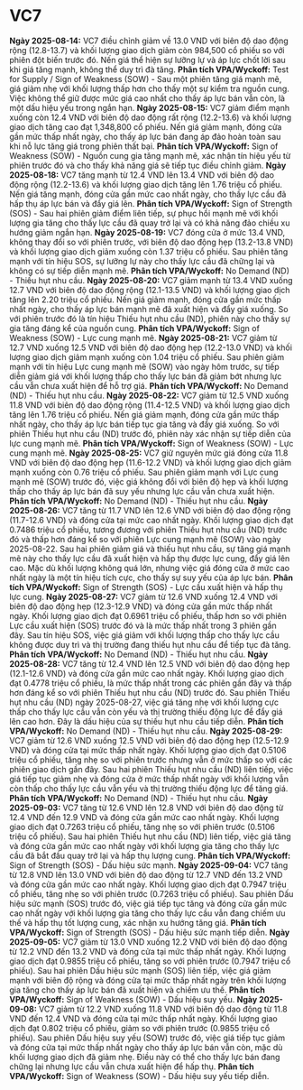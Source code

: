 # VC7

**Ngày 2025-08-14:** VC7 điều chỉnh giảm về 13.0 VND với biên độ dao động rộng (12.8-13.7) và khối lượng giao dịch giảm còn 984,500 cổ phiếu so với phiên đột biến trước đó. Nến giá thể hiện sự lưỡng lự và áp lực chốt lời sau khi giá tăng mạnh, không thể duy trì đà tăng. **Phân tích VPA/Wyckoff:** Test for Supply / Sign of Weakness (SOW) - Sau một phiên tăng giá mạnh mẽ, giá giảm nhẹ với khối lượng thấp hơn cho thấy một sự kiểm tra nguồn cung. Việc không thể giữ được mức giá cao nhất cho thấy áp lực bán vẫn còn, là một dấu hiệu yếu trong ngắn hạn.
**Ngày 2025-08-15:** VC7 giảm điểm mạnh xuống còn 12.4 VND với biên độ dao động rất rộng (12.2-13.6) và khối lượng giao dịch tăng cao đạt 1,348,800 cổ phiếu. Nến giá giảm mạnh, đóng cửa gần mức thấp nhất ngày, cho thấy áp lực bán đang áp đảo hoàn toàn sau khi nỗ lực tăng giá trong phiên thất bại. **Phân tích VPA/Wyckoff:** Sign of Weakness (SOW) - Nguồn cung gia tăng mạnh mẽ, xác nhận tín hiệu yếu từ phiên trước đó và cho thấy khả năng giá sẽ tiếp tục điều chỉnh giảm.
**Ngày 2025-08-18:** VC7 tăng mạnh từ 12.4 VND lên 13.4 VND với biên độ dao động rộng (12.2-13.6) và khối lượng giao dịch tăng lên 1.76 triệu cổ phiếu. Nến giá tăng mạnh, đóng cửa gần mức cao nhất ngày, cho thấy lực cầu đã hấp thụ áp lực bán và đẩy giá lên. **Phân tích VPA/Wyckoff:** Sign of Strength (SOS) - Sau hai phiên giảm điểm liên tiếp, sự phục hồi mạnh mẽ với khối lượng gia tăng cho thấy lực cầu đã quay trở lại và có khả năng đảo chiều xu hướng giảm ngắn hạn.
**Ngày 2025-08-19:** VC7 đóng cửa ở mức 13.4 VND, không thay đổi so với phiên trước, với biên độ dao động hẹp (13.2-13.8 VND) và khối lượng giao dịch giảm xuống còn 1.37 triệu cổ phiếu. Sau phiên tăng mạnh với tín hiệu SOS, sự lưỡng lự này cho thấy lực cầu đã chững lại và không có sự tiếp diễn mạnh mẽ. **Phân tích VPA/Wyckoff:** No Demand (ND) - Thiếu hụt nhu cầu.
**Ngày 2025-08-20:** VC7 giảm mạnh từ 13.4 VND xuống 12.7 VND với biên độ dao động rộng (12.1-13.5 VND) và khối lượng giao dịch tăng lên 2.20 triệu cổ phiếu. Nến giá giảm mạnh, đóng cửa gần mức thấp nhất ngày, cho thấy áp lực bán mạnh mẽ đã xuất hiện và đẩy giá xuống. So với phiên trước đó là tín hiệu Thiếu hụt nhu cầu (ND), phiên này cho thấy sự gia tăng đáng kể của nguồn cung. **Phân tích VPA/Wyckoff:** Sign of Weakness (SOW) - Lực cung mạnh mẽ.
**Ngày 2025-08-21:** VC7 giảm từ 12.7 VND xuống 12.5 VND với biên độ dao động hẹp (12.2-13.0 VND) và khối lượng giao dịch giảm mạnh xuống còn 1.04 triệu cổ phiếu. Sau phiên giảm mạnh với tín hiệu Lực cung mạnh mẽ (SOW) vào ngày hôm trước, sự tiếp diễn giảm giá với khối lượng thấp cho thấy lực bán đã giảm bớt nhưng lực cầu vẫn chưa xuất hiện để hỗ trợ giá. **Phân tích VPA/Wyckoff:** No Demand (ND) - Thiếu hụt nhu cầu.
**Ngày 2025-08-22:** VC7 giảm từ 12.5 VND xuống 11.8 VND với biên độ dao động rộng (11.4-12.5 VND) và khối lượng giao dịch tăng lên 1.76 triệu cổ phiếu. Nến giá giảm mạnh, đóng cửa gần mức thấp nhất ngày, cho thấy áp lực bán tiếp tục gia tăng và đẩy giá xuống. So với phiên Thiếu hụt nhu cầu (ND) trước đó, phiên này xác nhận sự tiếp diễn của lực cung mạnh mẽ. **Phân tích VPA/Wyckoff:** Sign of Weakness (SOW) - Lực cung mạnh mẽ.
**Ngày 2025-08-25:** VC7 giữ nguyên mức giá đóng cửa 11.8 VND với biên độ dao động hẹp (11.6-12.2 VND) và khối lượng giao dịch giảm mạnh xuống còn 0.76 triệu cổ phiếu. Sau phiên giảm mạnh với Lực cung mạnh mẽ (SOW) trước đó, việc giá không đổi với biên độ hẹp và khối lượng thấp cho thấy áp lực bán đã suy yếu nhưng lực cầu vẫn chưa xuất hiện. **Phân tích VPA/Wyckoff:** No Demand (ND) - Thiếu hụt nhu cầu.
**Ngày 2025-08-26:** VC7 tăng từ 11.7 VND lên 12.6 VND với biên độ dao động rộng (11.7-12.6 VND) và đóng cửa tại mức cao nhất ngày. Khối lượng giao dịch đạt 0.7486 triệu cổ phiếu, tương đương với phiên Thiếu hụt nhu cầu (ND) trước đó và thấp hơn đáng kể so với phiên Lực cung mạnh mẽ (SOW) vào ngày 2025-08-22. Sau hai phiên giảm giá và thiếu hụt nhu cầu, sự tăng giá mạnh mẽ này cho thấy lực cầu đã xuất hiện và hấp thụ được lực cung, đẩy giá lên cao. Mặc dù khối lượng không quá lớn, nhưng việc giá đóng cửa ở mức cao nhất ngày là một tín hiệu tích cực, cho thấy sự suy yếu của áp lực bán. **Phân tích VPA/Wyckoff:** Sign of Strength (SOS) - Lực cầu xuất hiện và hấp thụ lực cung.
**Ngày 2025-08-27:** VC7 giảm từ 12.6 VND xuống 12.4 VND với biên độ dao động hẹp (12.3-12.9 VND) và đóng cửa gần mức thấp nhất ngày. Khối lượng giao dịch đạt 0.6961 triệu cổ phiếu, thấp hơn so với phiên Lực cầu xuất hiện (SOS) trước đó và là mức thấp nhất trong 3 phiên gần đây. Sau tín hiệu SOS, việc giá giảm với khối lượng thấp cho thấy lực cầu không được duy trì và thị trường đang thiếu hụt nhu cầu để tiếp tục đà tăng. **Phân tích VPA/Wyckoff:** No Demand (ND) - Thiếu hụt nhu cầu.
**Ngày 2025-08-28:** VC7 tăng từ 12.4 VND lên 12.5 VND với biên độ dao động hẹp (12.1-12.6 VND) và đóng cửa gần mức cao nhất ngày. Khối lượng giao dịch đạt 0.4778 triệu cổ phiếu, là mức thấp nhất trong các phiên gần đây và thấp hơn đáng kể so với phiên Thiếu hụt nhu cầu (ND) trước đó. Sau phiên Thiếu hụt nhu cầu (ND) ngày 2025-08-27, việc giá tăng nhẹ với khối lượng cực thấp cho thấy lực cầu vẫn còn yếu và thị trường thiếu động lực để đẩy giá lên cao hơn. Đây là dấu hiệu của sự thiếu hụt nhu cầu tiếp diễn. **Phân tích VPA/Wyckoff:** No Demand (ND) - Thiếu hụt nhu cầu.
**Ngày 2025-08-29:** VC7 giảm từ 12.6 VND xuống 12.5 VND với biên độ dao động hẹp (12.5-12.9 VND) và đóng cửa tại mức thấp nhất ngày. Khối lượng giao dịch đạt 0.5106 triệu cổ phiếu, tăng nhẹ so với phiên trước nhưng vẫn ở mức thấp so với các phiên giao dịch gần đây. Sau hai phiên Thiếu hụt nhu cầu (ND) liên tiếp, việc giá tiếp tục giảm nhẹ và đóng cửa ở mức thấp nhất ngày với khối lượng vẫn còn thấp cho thấy lực cầu vẫn yếu và thị trường thiếu động lực để tăng giá. **Phân tích VPA/Wyckoff:** No Demand (ND) - Thiếu hụt nhu cầu.
**Ngày 2025-09-03:** VC7 tăng từ 12.6 VND lên 12.8 VND với biên độ dao động từ 12.4 VND đến 12.9 VND và đóng cửa gần mức cao nhất ngày. Khối lượng giao dịch đạt 0.7263 triệu cổ phiếu, tăng nhẹ so với phiên trước (0.5106 triệu cổ phiếu). Sau hai phiên Thiếu hụt nhu cầu (ND) liên tiếp, việc giá tăng và đóng cửa gần mức cao nhất ngày với khối lượng gia tăng cho thấy lực cầu đã bắt đầu quay trở lại và hấp thụ lượng cung. **Phân tích VPA/Wyckoff:** Sign of Strength (SOS) - Dấu hiệu sức mạnh.
**Ngày 2025-09-04:** VC7 tăng từ 12.8 VND lên 13.0 VND với biên độ dao động từ 12.7 VND đến 13.2 VND và đóng cửa gần mức cao nhất ngày. Khối lượng giao dịch đạt 0.7947 triệu cổ phiếu, tăng nhẹ so với phiên trước (0.7263 triệu cổ phiếu). Sau phiên Dấu hiệu sức mạnh (SOS) trước đó, việc giá tiếp tục tăng và đóng cửa gần mức cao nhất ngày với khối lượng gia tăng cho thấy lực cầu vẫn đang chiếm ưu thế và hấp thụ tốt lượng cung, xác nhận xu hướng tăng giá. **Phân tích VPA/Wyckoff:** Sign of Strength (SOS) - Dấu hiệu sức mạnh tiếp diễn.
**Ngày 2025-09-05:** VC7 giảm từ 13.0 VND xuống 12.2 VND với biên độ dao động từ 12.2 VND đến 13.2 VND và đóng cửa tại mức thấp nhất ngày. Khối lượng giao dịch đạt 0.9855 triệu cổ phiếu, tăng so với phiên trước (0.7947 triệu cổ phiếu). Sau hai phiên Dấu hiệu sức mạnh (SOS) liên tiếp, việc giá giảm mạnh với biên độ rộng và đóng cửa tại mức thấp nhất ngày trên khối lượng gia tăng cho thấy áp lực bán đã xuất hiện và chiếm ưu thế. **Phân tích VPA/Wyckoff:** Sign of Weakness (SOW) - Dấu hiệu suy yếu.
**Ngày 2025-09-08:** VC7 giảm từ 12.2 VND xuống 11.8 VND với biên độ dao động từ 11.8 VND đến 12.4 VND và đóng cửa tại mức thấp nhất ngày. Khối lượng giao dịch đạt 0.802 triệu cổ phiếu, giảm so với phiên trước (0.9855 triệu cổ phiếu). Sau phiên Dấu hiệu suy yếu (SOW) trước đó, việc giá tiếp tục giảm và đóng cửa tại mức thấp nhất ngày cho thấy áp lực bán vẫn còn, mặc dù khối lượng giao dịch đã giảm nhẹ. Điều này có thể cho thấy lực bán đang chững lại nhưng lực cầu vẫn chưa xuất hiện để hấp thụ. **Phân tích VPA/Wyckoff:** Sign of Weakness (SOW) - Dấu hiệu suy yếu tiếp diễn.
